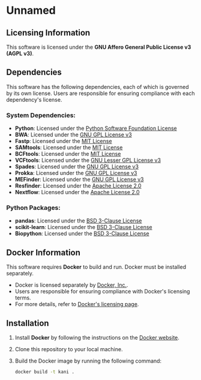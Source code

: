 # Unnamed

## Licensing Information

This software is licensed under the **GNU Affero General Public License v3 (AGPL v3)**.

## Dependencies

This software has the following dependencies, each of which is governed by its own license. Users are responsible for ensuring compliance with each dependency's license.

### System Dependencies:
- **Python**: Licensed under the [Python Software Foundation License](https://docs.python.org/3/license.html)
- **BWA**: Licensed under the [GNU GPL License v3](https://github.com/lh3/bwa?tab=GPL-3.0-1-ov-file)
- **Fastp**: Licensed under the [MIT License](https://github.com/OpenGene/fastp/blob/master/LICENSE)
- **SAMtools**: Licensed under the [MIT License](https://github.com/samtools/samtools/blob/develop/LICENSE)
- **BCFtools**: Licensed under the [MIT License](https://github.com/samtools/bcftools/blob/develop/LICENSE)
- **VCFtools**: Licensed under the [GNU Lesser GPL License v3](https://github.com/vcftools/vcftools/blob/master/LICENSE)
- **Spades**: Licensed under the [GNU GPL License v3](https://github.com/ablab/spades?tab=License-1-ov-file)
- **Prokka**: Licensed under the [GNU GPL License v3](https://raw.githubusercontent.com/tseemann/prokka/master/doc/LICENSE.Prokka)
- **MEFinder**: Licensed under the [GNU GPL License v3](https://pypi.org/search/?c=License+%3A%3A+OSI+Approved+%3A%3A+GNU+General+Public+License+v3+%28GPLv3%29)
- **Resfinder**: Licensed under the [Apache License 2.0](https://github.com/genomicepidemiology/resfinder?tab=License-1-ov-file)
- **Nextflow**: Licensed under the [Apache License 2.0](https://github.com/nextflow-io/nextflow/tree/master?tab=Apache-2.0-1-ov-file)

### Python Packages:
- **pandas**: Licensed under the [BSD 3-Clause License](https://github.com/pandas-dev/pandas/blob/main/LICENSE)
- **scikit-learn**: Licensed under the [BSD 3-Clause License](https://github.com/scikit-learn/scikit-learn/blob/main/COPYING)
- **Biopython**: Licensed under the [BSD 3-Clause License](https://github.com/biopython/biopython?tab=License-2-ov-file)

## Docker Information

This software requires **Docker** to build and run. Docker must be installed separately.

- Docker is licensed separately by [Docker, Inc.](https://www.docker.com/).
- Users are responsible for ensuring compliance with Docker's licensing terms.
- For more details, refer to [Docker's licensing page](https://docs.docker.com/subscription/desktop-license/).

## Installation

1. Install **Docker** by following the instructions on the [Docker website](https://www.docker.com/get-started).
2. Clone this repository to your local machine.
3. Build the Docker image by running the following command:
   
   ```bash
   docker build -t kani .
